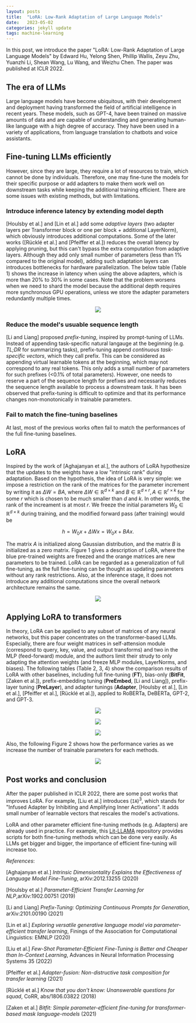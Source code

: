 ```yaml
---
layout: posts
title:  "LoRA: Low-Rank Adaptation of Large Language Models"
date:   2023-05-02
categories: jekyll update
tags: machine-learning
---
```


In this post, we introduce the paper "LoRA: Low-Rank Adaptation of Large Language Models" by Edward Hu, Yelong Shen, Phillip Wallis, Zeyu Zhu, Yuanzhi Li, Shean Wang, Lu Wang, and Weizhu Chen. The paper was published at ICLR 2022.


## The era of LLMs

Large language models have become ubiquitous, with their development and deployment having transformed the field of artificial intelligence in recent years.
These models, such as GPT-4, have been trained on massive amounts of data and are capable of understanding and generating human-like language with a high degree of accuracy.
They have been used in a variety of applications, from language translation to chatbots and voice assistants.


## Fine-tuning LLMs efficiently

However, since they are large, they require a lot of resources to train, which cannot be done by individuals. Therefore, one may fine-tune the models for their specific purpose or add adapters to make them work well on downstream tasks while keeping the additional training efficient.
There are some issues with existing methods, but with limitations.


### Introduce inference latency by extending model depth

[Houlsby et al.] and [Lin et al.] add some *adaptive layers* (two adapter layers per Transformer block or one per block + additional LayerNorm), which obviously introduces additional computations.
Some of the later works ([Rücklé et al.] and [Pfeiffer et al.]) reduces the overall latency by applying pruning, but this can't bypass the extra computation from adaptive layers.
Although they add only small number of parameters (less than 1% compared to the original model), adding such adaptation layers can introduces bottlenecks for hardware parallelization.
The below table (Table 1) shows the increase in latency when using the above adapters, which is more than 20% to 30% in some cases.
Note that the problem worsens when we need to shard the model because the additional depth requires more synchronous GPU operations, unless we store the adapter parameters redundantly multiple times.


<p align="center">
<img src="/assets/images/lora-table1.png">
</p>


### Reduce the model's usuable sequence length

[Li and Liang] proposed *prefix-tuning*, inspired by prompt-tuning of LLMs.
Instead of appending task-specific natural langauge at the beginning (e.g. *TL;DR* for summarizing tasks), prefix-tuning append *continuous task-specific vectors*, which they call prefix.
This can be considered as appending virtual learnable tokens at the beginning, which may not correspond to any real tokens.
This only adds a small number of parameters for such prefixes (<0.1% of total parameters).
However, one needs to reserve a part of the sequence length for prefixes and necessarily reduces the sequence length available to process a downstream task.
It has been observed that prefix-tuning is difficult to optimize
and that its performance changes non-monotonically in trainable parameters.

### Fail to match the fine-tuning baselines

At last, most of the previous works often fail to match the performances of the full fine-tuning baselines.


## LoRA

Inspired by the work of [Aghajanyan et al.], the authors of LoRA hypothesize that the updates to the weights have a low "intrinsic rank" during adaptation.
Based on the hypothesis, the idea of LoRA is very simple: we impose a restriction on the rank of the matrices for the parameter increment by writing it as $\Delta W = BA$, where $\Delta W \in \mathbb{R}^{d \times k}$ and $B \in \mathbb{R}^{d \times r}, A \in \mathbb{R}^{r \times k}$ for some $r$ which is chosen to be much smaller than $d$ and $k$.
In other words, the rank of the increament is at most $r$.
We freeze the initial parameters $W_0 \in \mathbb{R}^{d \times k}$ during training, and the modified forward pass (after training) would be

$$
h = W_0 x + \Delta W x = W_0 x + BA x.
$$

The matrix $A$ is initialized along Gaussian distribution, and the matrix $B$ is initialized as a zero matrix.
Figure 1 gives a description of LoRA, where the blue pre-trained weights are freezed and the orange matrices are new parameters to be trained.
LoRA can be regarded as a generalization of full fine-tuning, as the full fine-tuning can be thought as updating parameters without any rank restrictions.
Also, at the inference stage, it does not introduce any additional computations since the overall network architecture remains the same.

<p align="center">
<img src="/assets/images/lora-figure1.png">
</p>

## Applying LoRA to transformers

In theory, LoRA can be applied to any subset of matrices of any neural networks, but this paper concentrates on the transformer-based LLMs.
Especially, there are four weight matrices in self-attension module (correspond to query, key, value, and output transforms) and two in the MLP (feed-forward) module, and the authors limit their strudy to only adapting the attention weights (and freeze MLP modules, LayerNorms, and biases).
The following tables (Table 2, 3, 4) show the comparison results of LoRA with other baselines, including full fine-tuning (**FT**), bias-only (**BitFit**, [Zaken et al.]), prefix-embedding tuning (**PreEmbed**, [Li and Liang]), prefix-layer tuning (**PreLayer**), and adapter tunings (**Adapter**, [Houlsby et al.], [Lin et al.], [Pfeiffer et al.], [Rücklé et al.]), applied to RoBERTa, DeBERTa, GPT-2, and GPT-3.


<p align="center">
<img src="/assets/images/lora-table2.png">
</p>

<p align="center">
<img src="/assets/images/lora-table3.png">
</p>

<p align="center">
<img src="/assets/images/lora-table4.png">
</p>

Also, the following Figure 2 shows how the performance varies as we increase the number of trainable parameters for each methods.

<p align="center">
<img src="/assets/images/lora-figure2.png">
</p>



## Post works and conclusion


After the paper published in ICLR 2022, there are some post works that improves LoRA.
For example, [Liu et al.] introduces $(\texttt{IA})^3$, which stands for "Infused Adapter by Inhibiting and Amplifying Inner Activations".
It adds small number of learnable vectors that rescales the model's activations.

LoRA and other parameter efficient fine-tuning methods (e.g. Adapters) are already used in practice.
For example, this [Lit-LLAMA](https://github.com/Lightning-AI/lit-llama) repository provides scripts for both fine-tuning methods which can be done very easily.
As LLMs get bigger and bigger, the importance of efficient fine-tuning will increase too.

*References*:

[Aghajanyan et al.] *Intrinsic Dimensiontality Explains the Effectiveness of Language Model Fine-Tuning*, arXiv:2012.13255 (2020) 

[Houlsby et al.] *Parameter-Efficient Transfer Learning for NLP*,arXiv:1902.00751 (2019)

[Li and Liang] *Prefix-Tuning: Optimizing Continuous Prompts for Generation*, arXiv:2101.00190 (2021)

[Lin et al.] *Exploring versatile generative language model via parameter-efficient transfer learning*, Finings of the Association for Computational Linguistics: EMNLP (2020)

[Liu et al.] *Few-Shot Parameter-Efficient Fine-Tuning is Better
and Cheaper than In-Context Learning*, Advances in Neural Information Processing Systems 35 (2022)

[Pfeiffer et al.] *Adapter-fusion: Non-distructive task composition for transfer learning* (2021)

[Rücklé et al.] *Know that you don't know: Unanswerable questions for squad*, CoRR, abs/1806.03822 (2018)

[Zaken et al.] *Bitfit: Simple parameter-efficient fine-tuning for transformer-based mask language-models* (2021)
